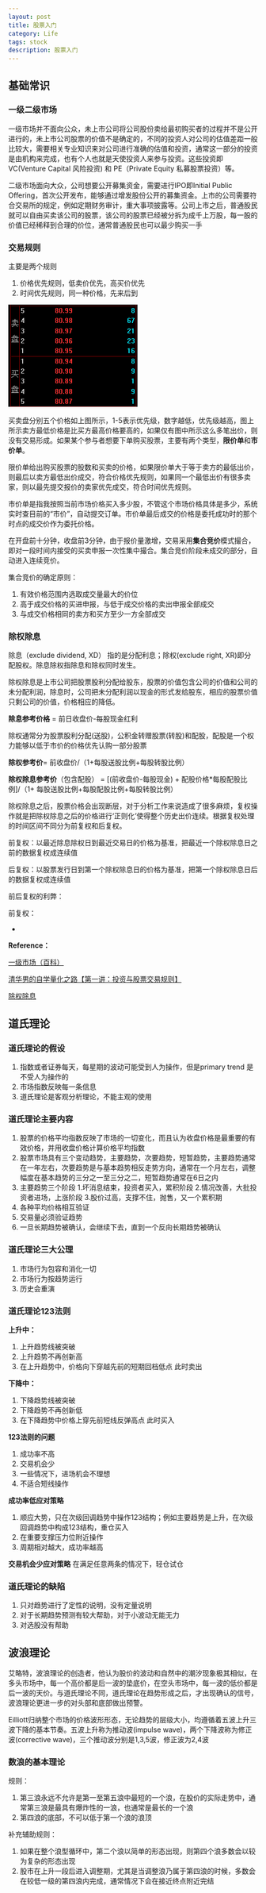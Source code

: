 ```yaml
---
layout: post
title: 股票入门
category: Life
tags: stock
description: 股票入门
---
```


## 基础常识

### 一级二级市场

一级市场并不面向公众，未上市公司将公司股份卖给最初购买者的过程并不是公开进行的，未上市公司股票的价值不是确定的，不同的投资人对公司的估值差距一般比较大，需要相关专业知识来对公司进行准确的估值和投资，通常这一部分的投资是由机构来完成，也有个人也就是天使投资人来参与投资。这些投资即VC(Venture Capital 风险投资) 和 PE（Private Equity 私募股票投资）等。

二级市场面向大众，公司想要公开募集资金，需要进行IPO即Initial Public Offering，首次公开发布，能够通过增发股份公开的募集资金。上市的公司需要符合交易所的规定，例如定期财务审计，重大事项披露等。公司上市之后，普通股民就可以自由买卖该公司的股票，该公司的股票已经被分拆为成千上万股，每一股的价值已经稀释到合理的价位，通常普通股民也可以最少购买一手

### 交易规则

主要是两个规则

1. 价格优先规则，低卖价优先，高买价优先
2. 时间优先规则，同一种价格，先来后到

![prices](/assets/img/life/stock/price.png)

买卖盘分别五个价格如上图所示，1-5表示优先级，数字越低，优先级越高，图上所示卖方最低价格是比买方最高价格要高的，如果仅有图中所示这么多笔出价，则没有交易形成。如果某个参与者想要下单购买股票，主要有两个类型，**限价单**和**市价单**。

限价单给出购买股票的股数和买卖的价格，如果限价单大于等于卖方的最低出价，则最后以卖方最低出价成交，符合价格优先规则，如果同一个最低出价有很多卖家，则以最先提交报价的卖家优先成交，符合时间优先规则。

市价单是指我按照当前市场价格买入多少股，不管这个市场价格具体是多少，系统实时查目前的“市价”，自动提交订单。市价单最后成交的价格是委托成功时的那个时点的成交价作为委托价格。

在开盘前十分钟，收盘前3分钟，由于报价量激增，交易采用**集合竞价**模式撮合，即对一段时间内接受的买卖申报一次性集中撮合。集合竞价阶段未成交的部分，自动进入连续竞价。

集合竞价的确定原则：

1. 有效价格范围内选取成交量最大的价位
2. 高于成交价格的买进申报，与低于成交价格的卖出申报全部成交
3. 与成交价格相同的卖方和买方至少一方全部成交

### 除权除息

除息（exclude dividend, XD） 指的是分配利息；除权(exclude right, XR)即分配股权。除息除权指除息和除权同时发生。

除权除息是上市公司把股票股利分配给股东，股票的价值包含公司的价值和公司的未分配利润，除息时，公司把未分配利润以现金的形式发给股东，相应的股票价值只剩公司的价值，价格相应的降低。

**除息参考价格** = 前日收盘价-每股现金红利

除权通常分为股票股利分配(送股)，公积金转赠股票(转股)和配股，配股是一个权力能够以低于市价的价格优先认购一部分股票

**除权参考价**= 前收盘价/（1+每股送股比例+每股转股比例）

**除权除息参考价**（包含配股） = [(前收盘价-每股现金) + 配股价格*每股配股比例]/（1+ 每股送股比例+每股配股比例+每股转股比例）

除权除息之后，股票价格会出现断层，对于分析工作来说造成了很多麻烦，复权操作就是把除权除息之后的价格进行‘正则化’使得整个历史出价连续。根据复权处理的时间区间不同分为前复权和后复权。

前复权：以最近除息除权日到最近交易日的价格为基准，把最近一个除权除息日之前的数据复权成连续值

后复权：以股票发行日到第一个除权除息日的价格为基准，把第一个除权除息日后的数据复权成连续值

前后复权的利弊：

前复权：

- 



**Reference：**

[一级市场（百科）]([https://baike.baidu.com/item/%E4%B8%80%E7%BA%A7%E5%B8%82%E5%9C%BA/420554?fr=aladdin](https://baike.baidu.com/item/一级市场/420554?fr=aladdin))

[清华男的自学量化之路【第一讲：投资与股票交易规则】](https://uqer.io/v3/community/share/5b4c36e1f947280149e93c6c)

[除权除息]([https://baike.baidu.com/item/%E9%99%A4%E6%9D%83%E9%99%A4%E6%81%AF/4315073?fr=aladdin](https://baike.baidu.com/item/除权除息/4315073?fr=aladdin))

## 道氏理论

### 道氏理论的假设

1. 指数或者证券每天，每星期的波动可能受到人为操作，但是primary trend 是不受人为操作的
2. 市场指数反映每一条信息
3. 道氏理论是客观分析理论，不能主观的使用

### 道氏理论主要内容

1. 股票的价格平均指数反映了市场的一切变化，而且认为收盘价格是最重要的有效价格，并用收盘价格计算价格平均指数
2. 股票市场具有三个变动趋势，主要趋势，次要趋势，短暂趋势，主要趋势通常在一年左右，次要趋势是与基本趋势相反走势方向，通常在一个月左右，调整幅度在基本趋势的三分之一至三分之二，短暂趋势通常在6日之内
3. 主要趋势三个阶段
   1.坏消息结束，投资者买入，累积阶段
   2.情况改善，大批投资者进场，上涨阶段
   3.股价过高，支撑不住，抛售，又一个累积期
4. 各种平均价格相互验证
5. 交易量必须验证趋势
6. 一旦长期趋势被确认，会继续下去，直到一个反向长期趋势被确认

### 道氏理论三大公理
1. 市场行为包容和消化一切
2. 市场行为按趋势运行
3. 历史会重演

### 道氏理论123法则
**上升中：**
1. 上升趋势线被突破
2. 上升趋势不再创新高
3. 在上升趋势中，价格向下穿越先前的短期回档低点
此时卖出

**下降中：**
1. 下降趋势线被突破
2. 下降趋势不再创新低
3. 在下降趋势中价格上穿先前短线反弹高点
此时买入

**123法则的问题**
1. 成功率不高
2. 交易机会少
3. 一些情况下，进场机会不理想
4. 不适合短线操作

**成功率低应对策略**
1. 顺应大势，只在次级回调趋势中操作123结构；例如主要趋势是上升，在次级回调趋势中构成123结构，重仓买入
2. 在重要支撑压力位附近操作
3. 周期相对越大，成功率越高

**交易机会少应对策略**
在满足任意两条的情况下，轻仓试仓



### 道氏理论的缺陷

1. 只对趋势进行了定性的说明，没有定量说明
2. 对于长期趋势预测有较大帮助，对于小波动无能无力
3. 对选股没有帮助



## 波浪理论

艾略特，波浪理论的创造者，他认为股价的波动和自然中的潮汐现象极其相似，在多头市场中，每一个高价都是后一波的垫底价，在空头市场中，每一波的低价都是后一波的天价。与道氏理论不同，道氏理论在趋势形成之后，才出现确认的信号，波浪理论更进一步的对头部和底部做出预警。

Eilliott归纳整个市场的价格波形形态，无论趋势的层级大小，均遵循着五波上升三波下降的基本节奏。五波上升称为推动波(impulse wave)，两个下降波称为修正波(corrective wave)，三个推动波分别是1,3,5波，修正波为2,4波

### 数浪的基本理论

规则：

1. 第三浪永远不允许是第一至第五浪中最短的一个浪，在股价的实际走势中，通常第三浪是最具有爆炸性的一浪，也通常是最长的一个浪
2. 第四浪的底部，不可以低于第一个浪的浪顶

补充辅助规则：

1. 如果在整个浪型循环中，第二个浪以简单的形态出现，则第四个浪多数会以较为复杂的形态出现
2. 股市在上升一段后进入调整期，尤其是当调整浪乃属于第四浪的时候，多数会在较低一级的第四浪内完成，通常情况下会在接近终点附近完结